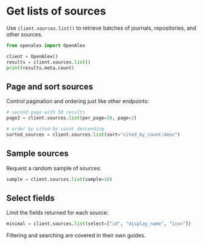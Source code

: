 # Get lists of sources

Use `client.sources.list()` to retrieve batches of journals, repositories, and other sources.

```python
from openalex import OpenAlex

client = OpenAlex()
results = client.sources.list()
print(results.meta.count)
```

## Page and sort sources

Control pagination and ordering just like other endpoints:

```python
# second page with 50 results
page2 = client.sources.list(per_page=50, page=2)

# order by cited-by count descending
sorted_sources = client.sources.list(sort="cited_by_count:desc")
```

## Sample sources

Request a random sample of sources:

```python
sample = client.sources.list(sample=10)
```

## Select fields

Limit the fields returned for each source:

```python
minimal = client.sources.list(select=["id", "display_name", "issn"])
```

Filtering and searching are covered in their own guides.

